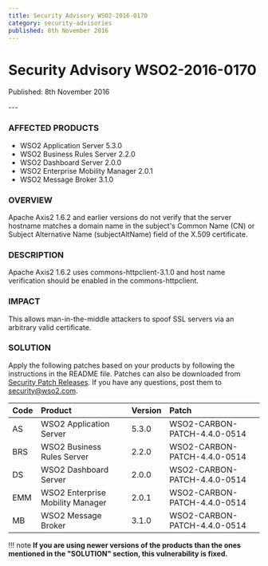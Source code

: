 ```yaml
---
title: Security Advisory WSO2-2016-0170
category: security-advisories
published: 8th November 2016
---
```


# Security Advisory WSO2-2016-0170

<p class="doc-version">Published: 8th November 2016</p>
---

### AFFECTED PRODUCTS
* WSO2 Application Server 5.3.0
* WSO2 Business Rules Server 2.2.0
* WSO2 Dashboard Server 2.0.0
* WSO2 Enterprise Mobility Manager 2.0.1
* WSO2 Message Broker 3.1.0


### OVERVIEW
Apache Axis2 1.6.2 and earlier versions do not verify that the server hostname matches a domain name in the subject's Common Name (CN) or Subject Alternative Name (subjectAltName) field of the X.509 certificate.


### DESCRIPTION
Apache Axis2 1.6.2 uses commons-httpclient-3.1.0 and host name verification should be enabled in the commons-httpclient.


### IMPACT
This allows man-in-the-middle attackers to spoof SSL servers via an arbitrary valid certificate.


### SOLUTION
Apply the following patches based on your products by following the instructions in the README file. Patches can also be downloaded from [Security Patch Releases](https://wso2.com/security-patch-releases/). If you have any questions, post them to <security@wso2.com>.


| **Code** | **Product** | **Version** | **Patch** | 
| :--- | :------ | :------ | :---- |
|AS | WSO2 Application Server | 5.3.0 | WSO2-CARBON-PATCH-4.4.0-0514 |
| BRS | WSO2 Business Rules Server | 2.2.0 | WSO2-CARBON-PATCH-4.4.0-0514 |
| DS | WSO2 Dashboard Server | 2.0.0 | WSO2-CARBON-PATCH-4.4.0-0514 |
| EMM | WSO2 Enterprise Mobility Manager | 2.0.1 | WSO2-CARBON-PATCH-4.4.0-0514 |
| MB | WSO2 Message Broker | 3.1.0 | WSO2-CARBON-PATCH-4.4.0-0514 | 


!!! note
    **If you are using newer versions of the products than the ones mentioned in the "SOLUTION" section, this vulnerability is fixed.**
